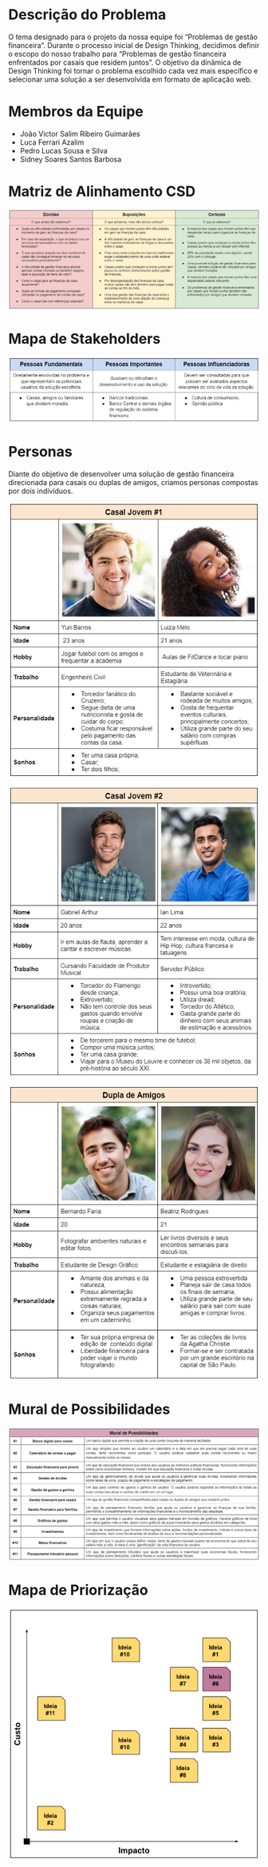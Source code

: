 # Descrição do Problema
O tema designado para o projeto da nossa equipe foi “Problemas de gestão financeira”. Durante o processo inicial de Design Thinking, decidimos definir o escopo do nosso trabalho para “Problemas de gestão financeira enfrentados por casais que residem juntos”. O objetivo da dinâmica de Design Thinking foi tornar o problema escolhido cada vez mais específico e selecionar uma solução a ser desenvolvida em formato de aplicação web.

# Membros da Equipe
* João Victor Salim Ribeiro Guimarães
* Luca Ferrari Azalim
* Pedro Lucas Sousa e Silva
* Sidney Soares Santos Barbosa

# Matriz de Alinhamento CSD

![image](imagens/matriz-alinhamento-csd.png)

# Mapa de Stakeholders

![image](imagens/mapa-stakeholders.png)

# Personas

Diante do objetivo de desenvolver uma solução de gestão financeira direcionada para casais ou duplas de amigos, criamos personas compostas por dois indivíduos.

![image](imagens/persona-1.png)

![image](imagens/persona-2.png)

![image](imagens/persona-3.png)

# Mural de Possibilidades

![image](imagens/mural_possibilidades.png)

# Mapa de Priorização

![image](imagens/mapa_priorizacao.png)